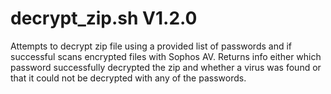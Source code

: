 decrypt_zip.sh V1.2.0
=====================

Attempts to decrypt zip file using a provided list of passwords and if successful scans encrypted files with Sophos AV. Returns info either which password successfully decrypted the zip and whether a virus was found or that it could not be decrypted with any of the passwords.
